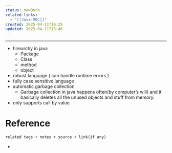 ```yaml
---
status: newBorn
related-links:
  - "[[Java-MOC]]"
created: 2025-04-11T10:25
updated: 2025-04-11T13:46
---
```

---

- hirearchy in java
	- Package
	- Class
	- method
	- object
- robust language ( can handle runtime errors )
- fully case sensitive language
- automatic garbage collection
	- Garbage collection in java happens often(by computer’s will) and it basically deletes all the unused objects and stuff from memory.
- only supports call by value

# Reference
`related tags + notes + source + link(if any)`
 

- 